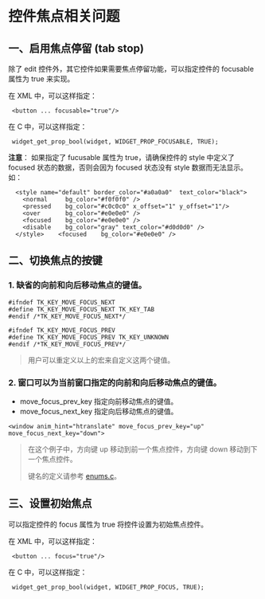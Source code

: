 # 控件焦点相关问题

## 一、启用焦点停留 (tab stop)

除了 edit 控件外，其它控件如果需要焦点停留功能，可以指定控件的 focusable 属性为 true 来实现。

在 XML 中，可以这样指定：

```
 <button ... focusable="true"/>
```

在 C 中，可以这样指定：

```
 widget_get_prop_bool(widget, WIDGET_PROP_FOCUSABLE, TRUE);
```

**注意**： 如果指定了 fucusable 属性为 true，请确保控件的 style 中定义了 focused 状态的数据，否则会因为 focused 状态没有 style 数据而无法显示。如：

```
  <style name="default" border_color="#a0a0a0"  text_color="black">
    <normal     bg_color="#f0f0f0" />
    <pressed    bg_color="#c0c0c0" x_offset="1" y_offset="1"/>
    <over       bg_color="#e0e0e0" />
    <focused    bg_color="#e0e0e0" />
    <disable    bg_color="gray" text_color="#d0d0d0" />
  </style>    <focused    bg_color="#e0e0e0" />
```

## 二、切换焦点的按键

### 1. 缺省的向前和向后移动焦点的键值。

```
#ifndef TK_KEY_MOVE_FOCUS_NEXT
#define TK_KEY_MOVE_FOCUS_NEXT TK_KEY_TAB
#endif /*TK_KEY_MOVE_FOCUS_NEXT*/

#ifndef TK_KEY_MOVE_FOCUS_PREV
#define TK_KEY_MOVE_FOCUS_PREV TK_KEY_UNKNOWN
#endif /*TK_KEY_MOVE_FOCUS_PREV*/
```

> 用户可以重定义以上的宏来自定义这两个键值。

### 2. 窗口可以为当前窗口指定的向前和向后移动焦点的键值。

* move\_focus\_prev\_key 指定向前移动焦点的键值。 
* move\_focus\_next\_key 指定向后移动焦点的键值。

```
<window anim_hint="htranslate" move_focus_prev_key="up" move_focus_next_key="down">
```

> 在这个例子中，方向键 up 移动到前一个焦点控件，方向键 down 移动到下一个焦点控件。
> 
> 键名的定义请参考 [enums.c](https://github.com/zlgopen/awtk/blob/master/src/base/enums.c#L99)。

## 三、设置初始焦点

可以指定控件的 focus 属性为 true 将控件设置为初始焦点控件。

在 XML 中，可以这样指定：

```
 <button ... focus="true"/>
```

在 C 中，可以这样指定：

```
 widget_get_prop_bool(widget, WIDGET_PROP_FOCUS, TRUE);
```
